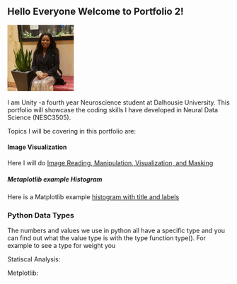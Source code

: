 ## Hello Everyone Welcome to Portfolio 2!


<img src = "125075284_10225012184590716_8293133638532373443_n.jpg" width=150>


I am Unity -a fourth year Neuroscience student at Dalhousie University. This portfolio will showcase the coding skills I have developed in Neural Data Science (NESC3505). 

Topics I will be covering in this portfolio are:
#### Image Visualization
Here I will do [Image Reading, Manipulation, Visualization, and Masking](image_manipulation.md)

##### Metaplotlib example Histogram

Here is a Matplotlib example [histogram with title and labels](histogram.md) 





### Python Data Types

The numbers and values we use in python all have a specific type and you can find out what the value type is with the type function type(). For example to see a type for weight you  

Statiscal Analysis:

Metplotlib:
